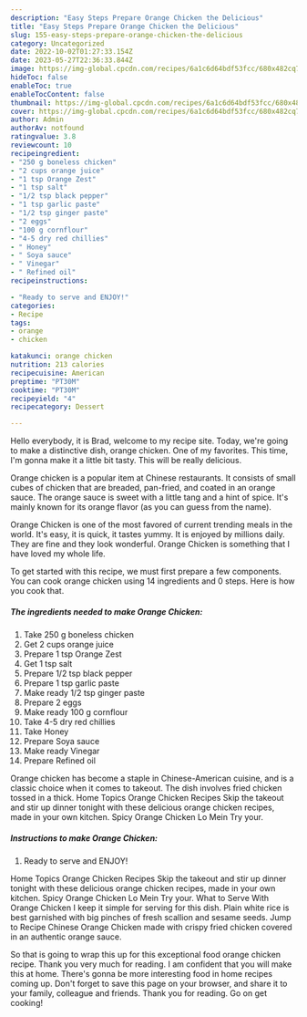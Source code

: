 ```yaml
---
description: "Easy Steps Prepare Orange Chicken the Delicious"
title: "Easy Steps Prepare Orange Chicken the Delicious"
slug: 155-easy-steps-prepare-orange-chicken-the-delicious
category: Uncategorized
date: 2022-10-02T01:27:33.154Z
date: 2023-05-27T22:36:33.844Z
image: https://img-global.cpcdn.com/recipes/6a1c6d64bdf53fcc/680x482cq70/orange-chicken-recipe-main-photo.jpg
hideToc: false
enableToc: true
enableTocContent: false
thumbnail: https://img-global.cpcdn.com/recipes/6a1c6d64bdf53fcc/680x482cq70/orange-chicken-recipe-main-photo.jpg
cover: https://img-global.cpcdn.com/recipes/6a1c6d64bdf53fcc/680x482cq70/orange-chicken-recipe-main-photo.jpg
author: Admin
authorAv: notfound
ratingvalue: 3.8
reviewcount: 10
recipeingredient:
- "250 g boneless chicken"
- "2 cups orange juice"
- "1 tsp Orange Zest"
- "1 tsp salt"
- "1/2 tsp black pepper"
- "1 tsp garlic paste"
- "1/2 tsp ginger paste"
- "2 eggs"
- "100 g cornflour"
- "4-5 dry red chillies"
- " Honey"
- " Soya sauce"
- " Vinegar"
- " Refined oil"
recipeinstructions:

- "Ready to serve and ENJOY!"
categories:
- Recipe
tags:
- orange
- chicken

katakunci: orange chicken 
nutrition: 213 calories
recipecuisine: American
preptime: "PT30M"
cooktime: "PT30M"
recipeyield: "4"
recipecategory: Dessert

---
```



Hello everybody, it is Brad, welcome to my recipe site. Today, we're going to make a distinctive dish, orange chicken. One of my favorites. This time, I'm gonna make it a little bit tasty. This will be really delicious.

Orange chicken is a popular item at Chinese restaurants. It consists of small cubes of chicken that are breaded, pan-fried, and coated in an orange sauce. The orange sauce is sweet with a little tang and a hint of spice. It&#39;s mainly known for its orange flavor (as you can guess from the name).

Orange Chicken is one of the most favored of current trending meals in the world. It's easy, it is quick, it tastes yummy. It is enjoyed by millions daily. They are fine and they look wonderful. Orange Chicken is something that I have loved my whole life.


To get started with this recipe, we must first prepare a few components. You can cook orange chicken using 14 ingredients and 0 steps. Here is how you cook that.

<!--inarticleads1-->

##### The ingredients needed to make Orange Chicken:

1. Take 250 g boneless chicken
1. Get 2 cups orange juice
1. Prepare 1 tsp Orange Zest
1. Get 1 tsp salt
1. Prepare 1/2 tsp black pepper
1. Prepare 1 tsp garlic paste
1. Make ready 1/2 tsp ginger paste
1. Prepare 2 eggs
1. Make ready 100 g cornflour
1. Take 4-5 dry red chillies
1. Take  Honey
1. Prepare  Soya sauce
1. Make ready  Vinegar
1. Prepare  Refined oil


Orange chicken has become a staple in Chinese-American cuisine, and is a classic choice when it comes to takeout. The dish involves fried chicken tossed in a thick. Home Topics Orange Chicken Recipes Skip the takeout and stir up dinner tonight with these delicious orange chicken recipes, made in your own kitchen. Spicy Orange Chicken Lo Mein Try your. 

<!--inarticleads2-->

##### Instructions to make Orange Chicken:


1. Ready to serve and ENJOY!

Home Topics Orange Chicken Recipes Skip the takeout and stir up dinner tonight with these delicious orange chicken recipes, made in your own kitchen. Spicy Orange Chicken Lo Mein Try your. What to Serve With Orange Chicken I keep it simple for serving for this dish. Plain white rice is best garnished with big pinches of fresh scallion and sesame seeds. Jump to Recipe Chinese Orange Chicken made with crispy fried chicken covered in an authentic orange sauce. 

So that is going to wrap this up for this exceptional food orange chicken recipe. Thank you very much for reading. I am confident that you will make this at home. There's gonna be more interesting food in home recipes coming up. Don't forget to save this page on your browser, and share it to your family, colleague and friends. Thank you for reading. Go on get cooking!
